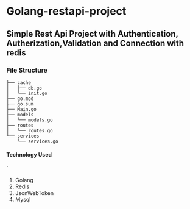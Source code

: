 # Golang-restapi-project

## Simple Rest Api Project with Authentication, Autherization,Validation and Connection with redis

### File Structure

```
├── cache
│   ├── db.go
│   └── init.go
├── go.mod
├── go.sum
├── Main.go
├── models
│   └── models.go
├── routes
│   └── routes.go
└── services
    └── services.go
```
#### Technology Used

`
1. Golang
2. Redis
3. JsonWebToken
4. Mysql

